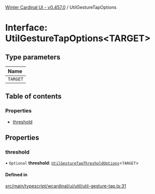 [Winter Cardinal UI - v0.457.0](../index.md) / UtilGestureTapOptions

# Interface: UtilGestureTapOptions\<TARGET\>

## Type parameters

| Name |
| :------ |
| `TARGET` |

## Table of contents

### Properties

- [threshold](UtilGestureTapOptions.md#threshold)

## Properties

### threshold

• `Optional` **threshold**: [`UtilGestureTapThresholdOptions`](UtilGestureTapThresholdOptions.md)\<`TARGET`\>

#### Defined in

[src/main/typescript/wcardinal/ui/util/util-gesture-tap.ts:31](https://github.com/winter-cardinal/winter-cardinal-ui/blob/v0.457.0/src/main/typescript/wcardinal/ui/util/util-gesture-tap.ts#L31)
